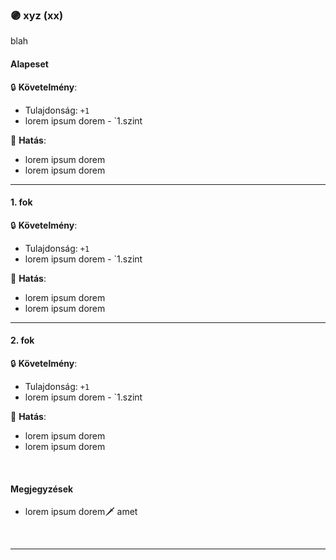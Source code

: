 ### 🟣 xyz (xx)

blah

#### Alapeset

🔒 **Követelmény**: 
- Tulajdonság: `+1`
- lorem ipsum dorem - `1.szint

🌟 **Hatás**:
- lorem ipsum dorem
- lorem ipsum dorem

---
#### 1. fok

🔒 **Követelmény**:
- Tulajdonság: `+1`
- lorem ipsum dorem - `1.szint


🌟 **Hatás**:
- lorem ipsum dorem
- lorem ipsum dorem

---
#### 2. fok

🔒 **Követelmény**:
- Tulajdonság: `+1`
- lorem ipsum dorem - `1.szint


🌟 **Hatás**:
- lorem ipsum dorem
- lorem ipsum dorem

<br />

#### Megjegyzések

- lorem ipsum dorem🗡️ amet

<br />

---
